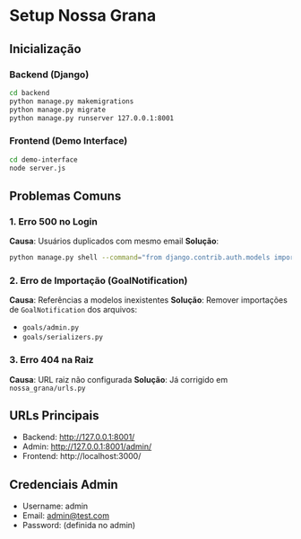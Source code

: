 # Setup Nossa Grana

## Inicialização

### Backend (Django)
```bash
cd backend
python manage.py makemigrations
python manage.py migrate
python manage.py runserver 127.0.0.1:8001
```

### Frontend (Demo Interface)
```bash
cd demo-interface
node server.js
```

## Problemas Comuns

### 1. Erro 500 no Login
**Causa**: Usuários duplicados com mesmo email
**Solução**:
```bash
python manage.py shell --command="from django.contrib.auth.models import User; User.objects.filter(email='EMAIL_DUPLICADO').exclude(id=ID_MANTER).delete()"
```

### 2. Erro de Importação (GoalNotification)
**Causa**: Referências a modelos inexistentes
**Solução**: Remover importações de `GoalNotification` dos arquivos:
- `goals/admin.py`
- `goals/serializers.py`

### 3. Erro 404 na Raiz
**Causa**: URL raiz não configurada
**Solução**: Já corrigido em `nossa_grana/urls.py`

## URLs Principais
- Backend: http://127.0.0.1:8001/
- Admin: http://127.0.0.1:8001/admin/
- Frontend: http://localhost:3000/

## Credenciais Admin
- Username: admin
- Email: admin@test.com
- Password: (definida no admin)
